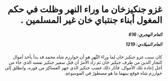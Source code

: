 <h1 dir="rtl">غزو جنكيزخان ما وراء النهر وظلت في حكم المغول أبناء جنتباي خان غير المسلمين  .</h1>

<h5 dir="rtl">العام الهجري:  616

العام الميلادي: 1219

</h5>

<p dir="rtl">كان سبب غزو جنكيز خان لِما وراءَ النَّهرِ هو أن خوارزم شاه محمد قد بدأ يأخذ أموال التجار الذين من طرف جنكيز خان ثم زاد الأمرُ أن قتل سفير جنكيز نفسه الذي جاء من أجل إعادة تلك الأموال، فأثار ذلك غضب جنكيز الذي جهز العساكِرَ من فوره، وانطلق إلى خوارزم شاه فوقع بينهما ما هو مسطورٌ في الموسوعةِ.</p></br>

